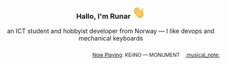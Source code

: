 <h3 align="center">Hallo, I'm Runar <img src="./assets/wave.gif" width="30px" height="30px"></h3>

<div align="center">an ICT student and hobbyist developer from Norway — I like devops and mechanical keyboards</div>

<br/>
<div align="right"><sub>
  <a href="https://www.last.fm/user/runarsf">Now Playing</a>: KEiiNO &mdash; MONUMENT &nbsp;&nbsp; <a href="https:&#x2F;&#x2F;www.last.fm&#x2F;music&#x2F;KEiiNO&#x2F;_&#x2F;MONUMENT">:musical_note:</a>
</sub></div>

